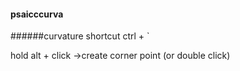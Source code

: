 #### psaicccurva
######curvature
shortcut ctrl + `

hold alt + click ->create corner point (or double click)
